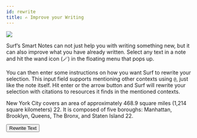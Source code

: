 ```yaml
---
id: rewrite
title: ✍️ Improve your Writing
---
```


<img src="smart-notes-rewrite.png" />

<p></p>

Surf’s Smart Notes can not just help you with writing something new, but it can also improve what you have already written. Select any text in a note and hit the wand icon (🪄) in the floating menu that pops up.

<p></p>

You can then enter some instructions on how you want Surf to rewrite your selection. This input field supports mentioning other contexts using `@`, just like the note itself. Hit enter or the arrow button and Surf will rewrite your selection with citations to resources it finds in the mentioned contexts.

<p></p>

<output data-id="rewrite-content">

<p>New York City covers an area of approximately 468.9 square miles (1,214 square kilometers) <citation data-id="22" data-info="%7B%22id%22%3A%2222%22%2C%22source%22%3A%7B%22id%22%3A%2222%22%2C%22uid%22%3A%22b45fe677-cda0-4ae4-8f4a-103d471f632a%22%2C%22resource_id%22%3A%2238c8a2d2-f6f8-47da-a0ef-f776e1903b2e%22%2C%22metadata%22%3A%7B%22url%22%3A%22https%3A%2F%2Fde.wikipedia.org%2Fwiki%2F%25C3%2596sterreich%22%7D%2C%22render_id%22%3A%2222%22%2C%22all_chunk_ids%22%3A%5B%2222%22%5D%7D%2C%22renderID%22%3A%2222%22%7D" id="22" info="[object Object]">22</citation>. It is composed of five boroughs: Manhattan, Brooklyn, Queens, The Bronx, and Staten Island <citation data-id="22" data-info="%7B%22id%22%3A%2222%22%2C%22source%22%3A%7B%22id%22%3A%2222%22%2C%22uid%22%3A%22b45fe677-cda0-4ae4-8f4a-103d471f632a%22%2C%22resource_id%22%3A%2238c8a2d2-f6f8-47da-a0ef-f776e1903b2e%22%2C%22metadata%22%3A%7B%22url%22%3A%22https%3A%2F%2Fde.wikipedia.org%2Fwiki%2F%25C3%2596sterreich%22%7D%2C%22render_id%22%3A%2222%22%2C%22all_chunk_ids%22%3A%5B%2222%22%5D%7D%2C%22renderID%22%3A%2222%22%7D" id="22" info="[object Object]">22</citation>. </p>

</output>

<p></p>

<button data-action="onboarding-rewrite-selection" data-icon="wand">Rewrite Text</button>
